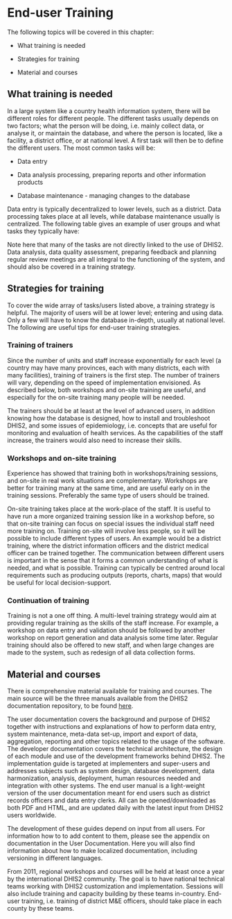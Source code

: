# End-user Training

The following topics will be covered in this chapter:

  - What training is needed

  - Strategies for training

  - Material and courses

## What training is needed

In a large system like a country health information system, there will
be different roles for different people. The different tasks usually
depends on two factors; what the person will be doing, i.e. mainly
collect data, or analyse it, or maintain the database, and where the
person is located, like a facility, a district office, or at national
level. A first task will then be to define the different users. The most
common tasks will be:

  - Data entry

  - Data analysis processing, preparing reports and other information
    products

  - Database maintenance - managing changes to the database

Data entry is typically decentralized to lower levels, such as a
district. Data processing takes place at all levels, while database
maintenance usually is centralized. The following table gives an example
of user groups and what tasks they typically have:

Note here that many of the tasks are not directly linked to the use of
DHIS2. Data analysis, data quality assessment, preparing feedback and
planning regular review meetings are all integral to the functioning of
the system, and should also be covered in a training strategy.

## Strategies for training

To cover the wide array of tasks/users listed above, a training strategy
is helpful. The majority of users will be at lower level; entering and
using data. Only a few will have to know the database in-depth, usually
at national level. The following are useful tips for end-user training
strategies.

### Training of trainers

Since the number of units and staff increase exponentially for each
level (a country may have many provinces, each with many districts, each
with many facilities), training of trainers is the first step. The
number of trainers will vary, depending on the speed of implementation
envisioned. As described below, both workshops and on-site training are
useful, and especially for the on-site training many people will be
needed.

The trainers should be at least at the level of advanced users, in
addition knowing how the database is designed, how to install and
troubleshoot DHIS2, and some issues of epidemiology, i.e. concepts that
are useful for monitoring and evaluation of health services. As the
capabilities of the staff increase, the trainers would also need to
increase their skills.

### Workshops and on-site training

Experience has showed that training both in workshops/training sessions,
and on-site in real work situations are complementary. Workshops are
better for training many at the same time, and are useful early on in
the training sessions. Preferably the same type of users should be
trained.

On-site training takes place at the work-place of the staff. It is
useful to have run a more organized training session like in a workshop
before, so that on-site training can focus on special issues the
individual staff need more training on. Training on-site will involve
less people, so it will be possible to include different types of users.
An example would be a district training, where the district information
officers and the district medical officer can be trained together. The
communication between different users is important in the sense that it
forms a common understanding of what is needed, and what is possible.
Training can typically be centred around local requirements such as
producing outputs (reports, charts, maps) that would be useful for local
decision-support.

### Continuation of training

Training is not a one off thing. A multi-level training strategy would
aim at providing regular training as the skills of the staff increase.
For example, a workshop on data entry and validation should be followed
by another workshop on report generation and data analysis some time
later. Regular training should also be offered to new staff, and when
large changes are made to the system, such as redesign of all data
collection forms.

## Material and courses

There is comprehensive material available for training and courses. The
main source will be the three manuals available from the DHIS2
documentation repository, to be found
[here](http://dhis2.org/documentation).

The user documentation covers the background and purpose of DHIS2
together with instructions and explanations of how to perform data
entry, system maintenance, meta-data set-up, import and export of data,
aggregation, reporting and other topics related to the usage of the
software. The developer documentation covers the technical architecture,
the design of each module and use of the development frameworks behind
DHIS2. The implementation guide is targeted at implementers and
super-users and addresses subjects such as system design, database
development, data harmonization, analysis, deployment, human resources
needed and integration with other systems. The end user manual is a
light-weight version of the user documentation meant for end users such
as district records officers and data entry clerks. All can be
opened/downloaded as both PDF and HTML, and are updated daily with the
latest input from DHIS2 users worldwide.

The development of these guides depend on input from all users. For
information how to to add content to them, please see the appendix on
documentation in the User Documentation. Here you will also find
information about how to make localized documentation, including
versioning in different languages.

From 2011, regional workshops and courses will be held at least once a
year by the international DHIS2 community. The goal is to have national
technical teams working with DHIS2 customization and implementation.
Sessions will also include training and capacity building by these teams
in-country. End-user training, i.e. training of district M\&E officers,
should take place in each county by these teams.

